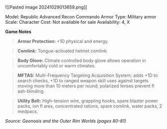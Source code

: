 ![[Pasted image 20241029013659.png]]

Model: Republic Advanced Recon Commando Armor
Type: Military armor
Scale: Character
Cost: Not available for sale
Availability: 4, X

**Game Notes**
> **Armor Protection:** +1D physical and energy.

> **Comlink:** Tongue-activated helmet comlink.

> **Body Glove:** Climate controlled body glove allows operation in uncomfortably cold or warm climates.

> **MFTAS:** Multi-Frequency Targeting Acquisition System; adds +1D to search checks, +1D to ranged weapon skill uses against targets moving more than 10 meters per round; polarized lenses prevent fl ash-blinding.

> **Utility Belt:** High-tension wire, grappling hooks, spare blaster power packs, ion fl ares, concentrated rations, spare comlink, water packs, 2 medpacs.

*Source: Geonosis and the Outer Rim Worlds (pages 80-81)*